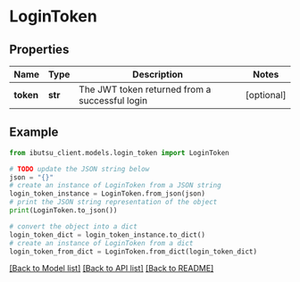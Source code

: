 # LoginToken


## Properties

Name | Type | Description | Notes
------------ | ------------- | ------------- | -------------
**token** | **str** | The JWT token returned from a successful login | [optional] 

## Example

```python
from ibutsu_client.models.login_token import LoginToken

# TODO update the JSON string below
json = "{}"
# create an instance of LoginToken from a JSON string
login_token_instance = LoginToken.from_json(json)
# print the JSON string representation of the object
print(LoginToken.to_json())

# convert the object into a dict
login_token_dict = login_token_instance.to_dict()
# create an instance of LoginToken from a dict
login_token_from_dict = LoginToken.from_dict(login_token_dict)
```
[[Back to Model list]](../README.md#documentation-for-models) [[Back to API list]](../README.md#documentation-for-api-endpoints) [[Back to README]](../README.md)


